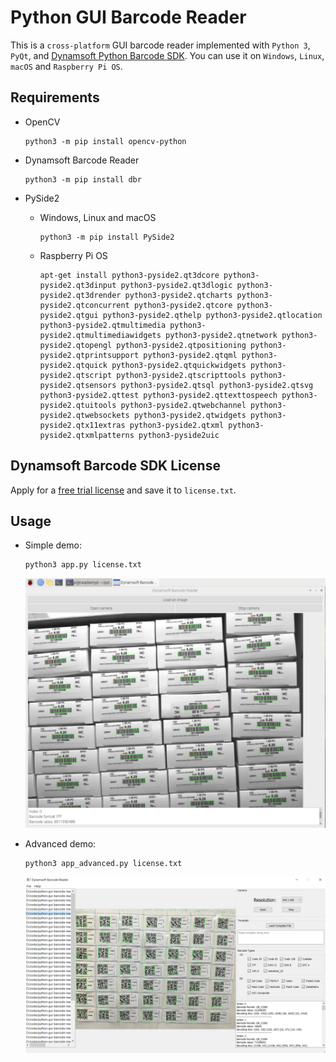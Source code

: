 # Python GUI Barcode Reader
This is a `cross-platform` GUI barcode reader implemented with `Python 3`, `PyQt`, and [Dynamsoft Python Barcode SDK](https://www.dynamsoft.com/barcode-reader/programming/python/). You can use it on `Windows`, `Linux`, `macOS` and `Raspberry Pi OS`.

## Requirements
- OpenCV

    ```
    python3 -m pip install opencv-python
    ```
- Dynamsoft Barcode Reader

    ```
    python3 -m pip install dbr
    ```
- PySide2
    - Windows, Linux and macOS

        ```
        python3 -m pip install PySide2
        ```

    - Raspberry Pi OS

        ```
        apt-get install python3-pyside2.qt3dcore python3-pyside2.qt3dinput python3-pyside2.qt3dlogic python3-pyside2.qt3drender python3-pyside2.qtcharts python3-pyside2.qtconcurrent python3-pyside2.qtcore python3-pyside2.qtgui python3-pyside2.qthelp python3-pyside2.qtlocation python3-pyside2.qtmultimedia python3-pyside2.qtmultimediawidgets python3-pyside2.qtnetwork python3-pyside2.qtopengl python3-pyside2.qtpositioning python3-pyside2.qtprintsupport python3-pyside2.qtqml python3-pyside2.qtquick python3-pyside2.qtquickwidgets python3-pyside2.qtscript python3-pyside2.qtscripttools python3-pyside2.qtsensors python3-pyside2.qtsql python3-pyside2.qtsvg python3-pyside2.qttest python3-pyside2.qttexttospeech python3-pyside2.qtuitools python3-pyside2.qtwebchannel python3-pyside2.qtwebsockets python3-pyside2.qtwidgets python3-pyside2.qtx11extras python3-pyside2.qtxml python3-pyside2.qtxmlpatterns python3-pyside2uic
        ```

## Dynamsoft Barcode SDK License
Apply for a [free trial license](https://www.dynamsoft.com/customer/license/trialLicense) and save it to `license.txt`.

## Usage

- Simple demo:

    ```
    python3 app.py license.txt
    ```

    ![Python Barcode Reader](./screenshots/simple-demo.png)

- Advanced demo:

    ```
    python3 app_advanced.py license.txt
    ```

    ![Python Barcode Reader](./screenshots/advanced-demo.png)
